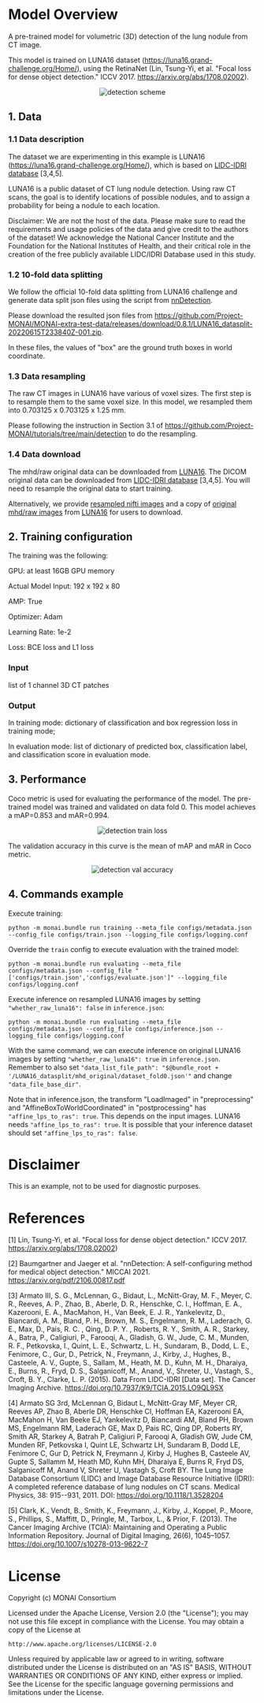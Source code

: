 # Model Overview
A pre-trained model for volumetric (3D) detection of the lung nodule from CT image.

This model is trained on LUNA16 dataset (https://luna16.grand-challenge.org/Home/), using the RetinaNet (Lin, Tsung-Yi, et al. "Focal loss for dense object detection." ICCV 2017. https://arxiv.org/abs/1708.02002).

<p align="center">
  <img src="https://developer.download.nvidia.com/assets/Clara/Images/monai_retinanet_detection_workflow.png" alt="detection scheme")
</p>

## 1. Data
### 1.1 Data description
The dataset we are experimenting in this example is LUNA16 (https://luna16.grand-challenge.org/Home/), which is based on [LIDC-IDRI database](https://wiki.cancerimagingarchive.net/display/Public/LIDC-IDRI) [3,4,5].

LUNA16 is a public dataset of CT lung nodule detection. Using raw CT scans, the goal is to identify locations of possible nodules, and to assign a probability for being a nodule to each location.

Disclaimer: We are not the host of the data. Please make sure to read the requirements and usage policies of the data and give credit to the authors of the dataset! We acknowledge the National Cancer Institute and the Foundation for the National Institutes of Health, and their critical role in the creation of the free publicly available LIDC/IDRI Database used in this study.

### 1.2 10-fold data splitting
We follow the official 10-fold data splitting from LUNA16 challenge and generate data split json files using the script from [nnDetection](https://github.com/MIC-DKFZ/nnDetection/blob/main/projects/Task016_Luna/scripts/prepare.py).

Please download the resulted json files from https://github.com/Project-MONAI/MONAI-extra-test-data/releases/download/0.8.1/LUNA16_datasplit-20220615T233840Z-001.zip.

In these files, the values of "box" are the ground truth boxes in world coordinate.

### 1.3 Data resampling
The raw CT images in LUNA16 have various of voxel sizes. The first step is to resample them to the same voxel size.
In this model, we resampled them into 0.703125 x 0.703125 x 1.25 mm.

Please following the instruction in Section 3.1 of https://github.com/Project-MONAI/tutorials/tree/main/detection to do the resampling.

### 1.4 Data download
The mhd/raw original data can be downloaded from [LUNA16](https://luna16.grand-challenge.org/Home/). The DICOM original data can be downloaded from [LIDC-IDRI database](https://wiki.cancerimagingarchive.net/display/Public/LIDC-IDRI) [3,4,5]. You will need to resample the original data to start training.

Alternatively, we provide [resampled nifti images](https://drive.google.com/drive/folders/1JozrufA1VIZWJIc5A1EMV3J4CNCYovKK?usp=share_link) and a copy of [original mhd/raw images](https://drive.google.com/drive/folders/1-enN4eNEnKmjltevKg3W2V-Aj0nriQWE?usp=share_link) from [LUNA16](https://luna16.grand-challenge.org/Home/) for users to download.

## 2. Training configuration
The training was the following:

GPU: at least 16GB GPU memory

Actual Model Input: 192 x 192 x 80

AMP: True

Optimizer: Adam

Learning Rate: 1e-2

Loss: BCE loss and L1 loss

### Input
list of 1 channel 3D CT patches

### Output
In training mode: dictionary of classification and box regression loss in training mode;

In evaluation mode: list of dictionary of predicted box, classification label, and classification score in evaluation mode.

## 3. Performance
Coco metric is used for evaluating the performance of the model. The pre-trained model was trained and validated on data fold 0. This model achieves a mAP=0.853 and mAR=0.994.

<p align="center">
  <img src="https://developer.download.nvidia.com/assets/Clara/Images/monai_retinanet_detection_train_loss.png" alt="detection train loss")
</p>

The validation accuracy in this curve is the mean of mAP and mAR in Coco metric.
<p align="center">
  <img src="https://developer.download.nvidia.com/assets/Clara/Images/monai_retinanet_detection_val_acc.png" alt="detection val accuracy")
</p>

## 4. Commands example
Execute training:
```
python -m monai.bundle run training --meta_file configs/metadata.json --config_file configs/train.json --logging_file configs/logging.conf
```

Override the `train` config to execute evaluation with the trained model:
```
python -m monai.bundle run evaluating --meta_file configs/metadata.json --config_file "['configs/train.json','configs/evaluate.json']" --logging_file configs/logging.conf
```

Execute inference on resampled LUNA16 images by setting `"whether_raw_luna16": false` in `inference.json`:
```
python -m monai.bundle run evaluating --meta_file configs/metadata.json --config_file configs/inference.json --logging_file configs/logging.conf
```
With the same command, we can execute inference on original LUNA16 images by setting `"whether_raw_luna16": true` in `inference.json`. Remember to also set `"data_list_file_path": "$@bundle_root + '/LUNA16_datasplit/mhd_original/dataset_fold0.json'"` and change `"data_file_base_dir"`.

Note that in inference.json, the transform "LoadImaged" in "preprocessing" and "AffineBoxToWorldCoordinated" in "postprocessing" has `"affine_lps_to_ras": true`.
This depends on the input images. LUNA16 needs `"affine_lps_to_ras": true`.
It is possible that your inference dataset should set `"affine_lps_to_ras": false`.


# Disclaimer
This is an example, not to be used for diagnostic purposes.

# References
[1] Lin, Tsung-Yi, et al. "Focal loss for dense object detection." ICCV 2017. https://arxiv.org/abs/1708.02002)

[2] Baumgartner and Jaeger et al. "nnDetection: A self-configuring method for medical object detection." MICCAI 2021. https://arxiv.org/pdf/2106.00817.pdf

[3] Armato III, S. G., McLennan, G., Bidaut, L., McNitt-Gray, M. F., Meyer, C. R., Reeves, A. P., Zhao, B., Aberle, D. R., Henschke, C. I., Hoffman, E. A., Kazerooni, E. A., MacMahon, H., Van Beek, E. J. R., Yankelevitz, D., Biancardi, A. M., Bland, P. H., Brown, M. S., Engelmann, R. M., Laderach, G. E., Max, D., Pais, R. C. , Qing, D. P. Y. , Roberts, R. Y., Smith, A. R., Starkey, A., Batra, P., Caligiuri, P., Farooqi, A., Gladish, G. W., Jude, C. M., Munden, R. F., Petkovska, I., Quint, L. E., Schwartz, L. H., Sundaram, B., Dodd, L. E., Fenimore, C., Gur, D., Petrick, N., Freymann, J., Kirby, J., Hughes, B., Casteele, A. V., Gupte, S., Sallam, M., Heath, M. D., Kuhn, M. H., Dharaiya, E., Burns, R., Fryd, D. S., Salganicoff, M., Anand, V., Shreter, U., Vastagh, S., Croft, B. Y., Clarke, L. P. (2015). Data From LIDC-IDRI [Data set]. The Cancer Imaging Archive. https://doi.org/10.7937/K9/TCIA.2015.LO9QL9SX

[4] Armato SG 3rd, McLennan G, Bidaut L, McNitt-Gray MF, Meyer CR, Reeves AP, Zhao B, Aberle DR, Henschke CI, Hoffman EA, Kazerooni EA, MacMahon H, Van Beeke EJ, Yankelevitz D, Biancardi AM, Bland PH, Brown MS, Engelmann RM, Laderach GE, Max D, Pais RC, Qing DP, Roberts RY, Smith AR, Starkey A, Batrah P, Caligiuri P, Farooqi A, Gladish GW, Jude CM, Munden RF, Petkovska I, Quint LE, Schwartz LH, Sundaram B, Dodd LE, Fenimore C, Gur D, Petrick N, Freymann J, Kirby J, Hughes B, Casteele AV, Gupte S, Sallamm M, Heath MD, Kuhn MH, Dharaiya E, Burns R, Fryd DS, Salganicoff M, Anand V, Shreter U, Vastagh S, Croft BY.  The Lung Image Database Consortium (LIDC) and Image Database Resource Initiative (IDRI): A completed reference database of lung nodules on CT scans. Medical Physics, 38: 915--931, 2011. DOI: https://doi.org/10.1118/1.3528204

[5] Clark, K., Vendt, B., Smith, K., Freymann, J., Kirby, J., Koppel, P., Moore, S., Phillips, S., Maffitt, D., Pringle, M., Tarbox, L., & Prior, F. (2013). The Cancer Imaging Archive (TCIA): Maintaining and Operating a Public Information Repository. Journal of Digital Imaging, 26(6), 1045–1057. https://doi.org/10.1007/s10278-013-9622-7

# License
Copyright (c) MONAI Consortium

Licensed under the Apache License, Version 2.0 (the "License");
you may not use this file except in compliance with the License.
You may obtain a copy of the License at

    http://www.apache.org/licenses/LICENSE-2.0

Unless required by applicable law or agreed to in writing, software
distributed under the License is distributed on an "AS IS" BASIS,
WITHOUT WARRANTIES OR CONDITIONS OF ANY KIND, either express or implied.
See the License for the specific language governing permissions and
limitations under the License.

